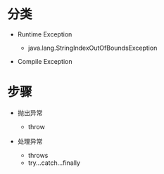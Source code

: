 
# 分类

- Runtime Exception
	- java.lang.StringIndexOutOfBoundsException

- Compile Exception

# 步骤

- 抛出异常
	- throw

- 处理异常
	- throws
	- try...catch...finally